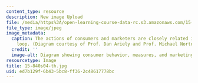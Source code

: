 ```yaml
---
content_type: resource
description: New image Upload
file: /media/https%3A/open-learning-course-data-rc.s3.amazonaws.com/15-840-special-seminar-in-marketing-marketing-management-spring-2004/ed7b129f6b435bc8ff362c48617778bc_15-840s04-th.jpg
file_type: image/jpeg
image_metadata:
  caption: The actions of consumers and marketers are closely related in this continuous
    loop. (Diagram courtesy of Prof. Dan Ariely and Prof. Michael Norton.)
  credit: ''
  image-alt: Diagram showing consumer behavior, measures, and marketing actions.
resourcetype: Image
title: 15-840s04-th.jpg
uid: ed7b129f-6b43-5bc8-ff36-2c48617778bc
---
```

